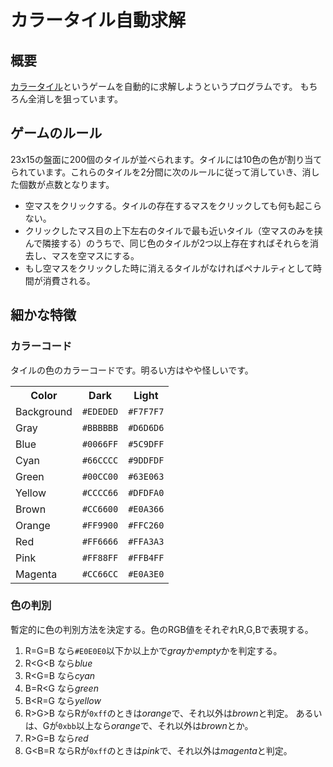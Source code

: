# カラータイル自動求解

## 概要
[カラータイル][]というゲームを自動的に求解しようというプログラムです。
もちろん全消しを狙っています。

## ゲームのルール
23x15の盤面に200個のタイルが並べられます。タイルには10色の色が割り当てられています。これらのタイルを2分間に次のルールに従って消していき、消した個数が点数となります。

* 空マスをクリックする。タイルの存在するマスをクリックしても何も起こらない。
* クリックしたマス目の上下左右のタイルで最も近いタイル（空マスのみを挟んで隣接する）のうちで、同じ色のタイルが2つ以上存在すればそれらを消去し、マスを空マスにする。
* もし空マスをクリックした時に消えるタイルがなければペナルティとして時間が消費される。

## 細かな特徴
### カラーコード
タイルの色のカラーコードです。明るい方はやや怪しいです。
<table>
<tr><th>Color     </th><th>Dark</th>   <th>Light  </th></tr>
<tr><td>Background</td><td><code>#EDEDED</code></td><td><code>#F7F7F7</code></td></tr>
<tr><td>Gray</td>      <td><code>#BBBBBB</code></td><td><code>#D6D6D6</code></td></tr>
<tr><td>Blue</td>      <td><code>#0066FF</code></td><td><code>#5C9DFF</code></td></tr>
<tr><td>Cyan</td>      <td><code>#66CCCC</code></td><td><code>#9DDFDF</code></td></tr>
<tr><td>Green</td>     <td><code>#00CC00</code></td><td><code>#63E063</code></td></tr>
<tr><td>Yellow</td>    <td><code>#CCCC66</code></td><td><code>#DFDFA0</code></td></tr>
<tr><td>Brown</td>     <td><code>#CC6600</code></td><td><code>#E0A366</code></td></tr>
<tr><td>Orange</td>    <td><code>#FF9900</code></td><td><code>#FFC260</code></td></tr>
<tr><td>Red</td>       <td><code>#FF6666</code></td><td><code>#FFA3A3</code></td></tr>
<tr><td>Pink</td>      <td><code>#FF88FF</code></td><td><code>#FFB4FF</code></td></tr>
<tr><td>Magenta</td>   <td><code>#CC66CC</code></td><td><code>#E0A3E0</code></td></tr>
</table>

### 色の判別
暫定的に色の判別方法を決定する。色のRGB値をそれぞれR,G,Bで表現する。

1. R=G=B なら`#E0E0E0`以下か以上かで*gray*か*empty*かを判定する。
2. R<G<B なら*blue*
3. R<G=B なら*cyan*
4. B=R<G なら*green*
5. B<R=G なら*yellow*
6. R>G>B ならRが`0xff`のときは*orange*で、それ以外は*brown*と判定。
   あるいは、Gが`0xbb`以上なら*orange*で、それ以外は*brown*とか。
7. R>G=B なら*red*
8. G<B=R ならRが`0xff`のときは*pink*で、それ以外は*magenta*と判定。

[カラータイル]: http://www.gamesaien.com/game/color_tiles/
